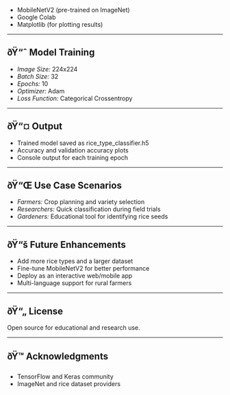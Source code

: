 - MobileNetV2 (pre-trained on ImageNet)
- Google Colab
- Matplotlib (for plotting results)

---

## ðŸ“ˆ Model Training

- *Image Size:* 224x224
- *Batch Size:* 32
- *Epochs:* 10
- *Optimizer:* Adam
- *Loss Function:* Categorical Crossentropy

---

## ðŸ“¤ Output

- Trained model saved as rice_type_classifier.h5
- Accuracy and validation accuracy plots
- Console output for each training epoch

---

## ðŸ“Œ Use Case Scenarios

- *Farmers:* Crop planning and variety selection
- *Researchers:* Quick classification during field trials
- *Gardeners:* Educational tool for identifying rice seeds

---

## ðŸ“š Future Enhancements

- Add more rice types and a larger dataset
- Fine-tune MobileNetV2 for better performance
- Deploy as an interactive web/mobile app
- Multi-language support for rural farmers

---

## ðŸ“„ License

Open source for educational and research use.

---

## ðŸ™ Acknowledgments

- TensorFlow and Keras community
- ImageNet and rice dataset providers
